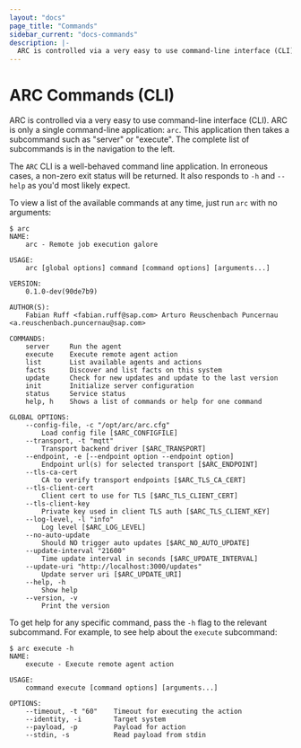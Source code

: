 ```yaml
---
layout: "docs"
page_title: "Commands"
sidebar_current: "docs-commands"
description: |-
  ARC is controlled via a very easy to use command-line interface (CLI).
---
```


# ARC Commands (CLI)

ARC is controlled via a very easy to use command-line interface (CLI).
ARC is only a single command-line application: `arc`. This application
then takes a subcommand such as "server" or "execute". The complete list of
subcommands is in the navigation to the left.

The `ARC` CLI is a well-behaved command line application. In erroneous
cases, a non-zero exit status will be returned. It also responds to `-h` and `--help`
as you'd most likely expect.

To view a list of the available commands at any time, just run `arc` with
no arguments:

```text
$ arc
NAME:
    arc - Remote job execution galore

USAGE:
    arc [global options] command [command options] [arguments...]

VERSION:
    0.1.0-dev(90de7b9)

AUTHOR(S):
    Fabian Ruff <fabian.ruff@sap.com> Arturo Reuschenbach Puncernau <a.reuschenbach.puncernau@sap.com>

COMMANDS:
    server     Run the agent
    execute    Execute remote agent action
    list       List available agents and actions
    facts      Discover and list facts on this system
    update     Check for new updates and update to the last version
    init       Initialize server configuration
    status     Service status
    help, h    Shows a list of commands or help for one command

GLOBAL OPTIONS:
    --config-file, -c "/opt/arc/arc.cfg"
        Load config file [$ARC_CONFIGFILE]
    --transport, -t "mqtt"
        Transport backend driver [$ARC_TRANSPORT]
    --endpoint, -e [--endpoint option --endpoint option]
        Endpoint url(s) for selected transport [$ARC_ENDPOINT]
    --tls-ca-cert
        CA to verify transport endpoints [$ARC_TLS_CA_CERT]
    --tls-client-cert
        Client cert to use for TLS [$ARC_TLS_CLIENT_CERT]
    --tls-client-key
        Private key used in client TLS auth [$ARC_TLS_CLIENT_KEY]
    --log-level, -l "info"
        Log level [$ARC_LOG_LEVEL]
    --no-auto-update
        Should NO trigger auto updates [$ARC_NO_AUTO_UPDATE]
    --update-interval "21600"
        Time update interval in seconds [$ARC_UPDATE_INTERVAL]
    --update-uri "http://localhost:3000/updates"
        Update server uri [$ARC_UPDATE_URI]
    --help, -h
        Show help
    --version, -v
        Print the version

```

To get help for any specific command, pass the `-h` flag to the relevant
subcommand. For example, to see help about the `execute` subcommand:

```text
$ arc execute -h
NAME:
    execute - Execute remote agent action

USAGE:
    command execute [command options] [arguments...]

OPTIONS:
    --timeout, -t "60"    Timeout for executing the action
    --identity, -i        Target system
    --payload, -p         Payload for action
    --stdin, -s           Read payload from stdin
```
